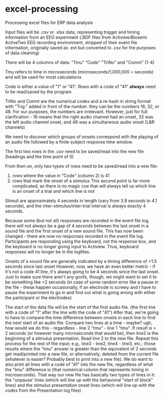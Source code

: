 # excel-processing
Processing excel files for ERP data analysis

Input files will be .csv or .xlsx data, representing trigger and timing information from an EEG experiment (.BDF files from Actiview/Biosemi ActiveTwo EEG recording environment, stripped of their event file information, originally saved as .evt but converted to .csv for the purposes of data cleaning)

There will be 4 columns of data: "Tmu" "Code" "TriNo" and "Comnt" (1-4)

Tmu refers to time in microseconds (microseconds/1,000,000 = seconds) and will be used for most calculations

Code is either a value of "1" or "41". Rows with a code of "41" **always** need to be read/saved by the program

TriNo and Comnt are the numerical codes and a re-hash in string format with "Trig." added in front of the number. they can be the numbers 16, 32, or 48. 
    For our purposes, the numbers are irrelevant. However, just for full clarification - 16 means that the right audio channel had an onset, 32 was the left audio channel onset, and 48 was a simultaneous audio onset (L&R channels)

We need to discover which groups of onsets correspond with the playing of an audio file followed by a finite subject response time window.

The first two rows in the .csv need to be saved/read into the new file (headings and the time point of 0)

From then on, only two types of rows need to be saved/read into a new file:

1) rows where the value in "Code" (column 2) is 41
2) rows that mark the onset of a stimulus
    This second point is far more complicated, as there is no magic cue that will always tell us which line is an onset of a trial and which line is not

Stimuli are approximately 4 seconds in length (vary from 3.9 seconds to 4.1 seconds), and the inter-stimulus/inter-trial interval is always exactly 4 seconds. 

Because some (but not all) responses are recorded in the event file log, there will not always be a gap of 4 seconds between the last onset in a sound file and the first onset of a new sound file.
    This has now been changed - there are now no responses recorded in the event file log. Participants are responding using the keyboard, not the response box, and the keyboard is no longer giving input to Actiview. Thus, keyboard responses will no longer be in the logfiles. 

Onsets of a sound file are generally indicated by a timing difference of >1.5 seconds since last onset
    However, now, we have an even better metric - if it's not a code 41 line, it's always going to be 4 seconds since the last onset. Just to make sure there aren't any goofs, though, we might want to set it to be something like >2 seconds (in case of some random error like a pause in the file - these happen occasionally, if an electrode is screwy and I have to pause the experiment to go in and find out what is going wrong with either the participant or the electrodes)

The start of the data file will be the start of the first audio file. (the first line with a code of "1" after the line with the code of "41")  After that, we're going to have to compare the time difference between onsets in each line to find the next start of an audio file. 
    Compare two lines at a time - maybe? ugh, how would we do this - regardless - line 2 "tmu" - line 1 "tmu". If result is > 2 seconds (or however many microseconds that would be), then line2 is the beginning of a stimulus presentation. Read line 2 to the new file. Repeat this process for the rest of the input; e.g., line3 - line2, line4 - line3, etc.; those results where the "tmu" answer is greater than the equivalent of 2 seconds get read/printed into a new file, or alternatively, deleted from the current file (whatever is easier? Probably best to print into a new file).
    We do want to also print all lines with a code of "41" into the new file, regardless of what the "tmu" difference is (that numerical column that represents timing in microseconds). That way our new file has basically two types of lines in it: the "unpause' lines (which will line up with the behavioral "start of block" lines) and the stimulus presentation onset lines (which will line up with the codes from the Presentation log files)

